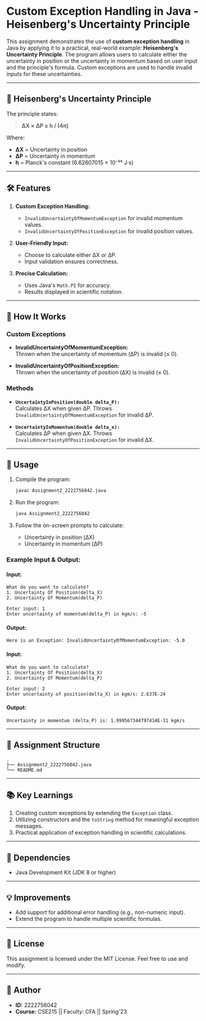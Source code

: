 # Custom Exception Handling in Java - Heisenberg's Uncertainty Principle

This assignment demonstrates the use of **custom exception handling** in Java by applying it to a practical, real-world example: **Heisenberg's Uncertainty Principle**. The program allows users to calculate either the uncertainty in position or the uncertainty in momentum based on user input and the principle's formula. Custom exceptions are used to handle invalid inputs for these uncertainties.

---

## 📜 **Heisenberg's Uncertainty Principle**
The principle states:
> **ΔX × ΔP ≥ h / (4π)**

Where:
- **ΔX** = Uncertainty in position
- **ΔP** = Uncertainty in momentum
- **h** = Planck's constant (6.62607015 × 10⁻³⁴ J·s)

---

## 🛠️ **Features**
1. **Custom Exception Handling:**
   - `InvalidUncertaintyOfMomentumException` for invalid momentum values.
   - `InvalidUncertaintyOfPositionException` for invalid position values.

2. **User-Friendly Input:**
   - Choose to calculate either ΔX or ΔP.
   - Input validation ensures correctness.

3. **Precise Calculation:**
   - Uses Java's `Math.PI` for accuracy.
   - Results displayed in scientific notation.

---

## 🚀 **How It Works**
### Custom Exceptions
- **InvalidUncertaintyOfMomentumException:**  
  Thrown when the uncertainty of momentum (ΔP) is invalid (≤ 0).  

- **InvalidUncertaintyOfPositionException:**  
  Thrown when the uncertainty of position (ΔX) is invalid (≤ 0).

### Methods
- **`UncertaintyInPosition(double delta_P):`**  
  Calculates ΔX when given ΔP. Throws `InvalidUncertaintyOfMomentumException` for invalid ΔP.

- **`UncertaintyInMomentum(double delta_x):`**  
  Calculates ΔP when given ΔX. Throws `InvalidUncertaintyOfPositionException` for invalid ΔX.

---

## 📖 **Usage**

1. Compile the program:
   ```bash
   javac Assignment2_2222756042.java
   ```

2. Run the program:
   ```bash
   java Assignment2_2222756042
   ```

3. Follow the on-screen prompts to calculate:
   - Uncertainty in position (ΔX)
   - Uncertainty in momentum (ΔP)

### Example Input & Output:
#### Input:
```text
What do you want to calculate?
1. Uncertainty Of Position(delta_X)
2. Uncertainty Of Momentum(delta_P)

Enter input: 1
Enter uncertainty of momentum(delta_P) in kgm/s: -5
```

#### Output:
```text
Here is an Exception: InvalidUncertaintyOfMomentumException: -5.0
```

#### Input:
```text
What do you want to calculate?
1. Uncertainty Of Position(delta_X)
2. Uncertainty Of Momentum(delta_P)

Enter input: 2
Enter uncertainty of position(delta_X) in kgm/s: 2.637E-24
```

#### Output:
```text
Uncertainty in momentum (delta_P) is: 1.999567344797414E-11 kgm/s
```

---

## 💂️ **Assignment Structure**
```plaintext
.
├── Assignment2_2222756042.java
└── README.md
```

---

## 📚 **Key Learnings**
1. Creating custom exceptions by extending the `Exception` class.
2. Utilizing constructors and the `toString` method for meaningful exception messages.
3. Practical application of exception handling in scientific calculations.

---

## 🔮 **Dependencies**
- Java Development Kit (JDK 8 or higher)

---

## 💡 **Improvements**
- Add support for additional error handling (e.g., non-numeric input).
- Extend the program to handle multiple scientific formulas.

---

## 🔗 **License**
This assignment is licensed under the MIT License. Feel free to use and modify.

---

## 👤 **Author**
- **ID:** 2222756042
- **Course:** CSE215 || Faculty: CFA || Spring'23

